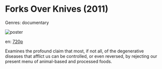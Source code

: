 # Forks Over Knives (2011)

Genres: documentary

![poster](http://image.tmdb.org/t/p/w500/rNw4qSzEfpit4UJzoqUdAd0flhd.jpg)

en:
  [720p](magnet:?xt=urn:btih:B982CDA972CEC0D1DB2D15D01DAF21442661C129&tr=udp://glotorrents.pw:6969/announce&tr=udp://tracker.opentrackr.org:1337/announce&tr=udp://torrent.gresille.org:80/announce&tr=udp://tracker.openbittorrent.com:80&tr=udp://tracker.coppersurfer.tk:6969&tr=udp://tracker.leechers-paradise.org:6969&tr=udp://p4p.arenabg.ch:1337&tr=udp://tracker.internetwarriors.net:1337)
  


Examines the profound claim that most, if not all, of the degenerative diseases that afflict us can be controlled, or even reversed, by rejecting our present menu of animal-based and processed foods.